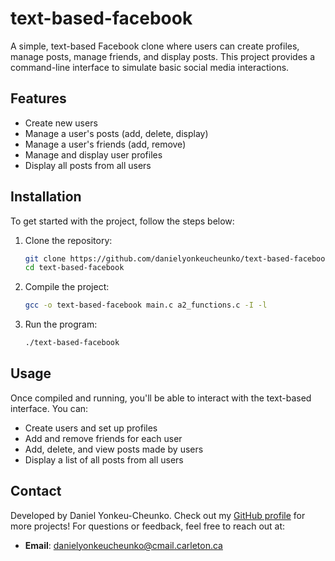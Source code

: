 # text-based-facebook

A simple, text-based Facebook clone where users can create profiles, manage posts, manage friends, and display posts. This project provides a command-line interface to simulate basic social media interactions.

## Features

-   Create new users
-   Manage a user's posts (add, delete, display)
-   Manage a user's friends (add, remove)
-   Manage and display user profiles
-   Display all posts from all users

## Installation

To get started with the project, follow the steps below:

1. Clone the repository:

    ```bash
    git clone https://github.com/danielyonkeucheunko/text-based-facebook.git
    cd text-based-facebook
    ```

2. Compile the project:

    ```bash
    gcc -o text-based-facebook main.c a2_functions.c -I -l
    ```

3. Run the program:
    ```bash
    ./text-based-facebook
    ```

## Usage

Once compiled and running, you'll be able to interact with the text-based interface. You can:

-   Create users and set up profiles
-   Add and remove friends for each user
-   Add, delete, and view posts made by users
-   Display a list of all posts from all users

## Contact

Developed by Daniel Yonkeu-Cheunko. Check out my [GitHub profile](https://github.com/danielyonkeucheunko) for more projects! For questions or feedback, feel free to reach out at:

-   **Email**: [danielyonkeucheunko@cmail.carleton.ca](mailto:danielyonkeucheunko@cmail.carleton.ca)
